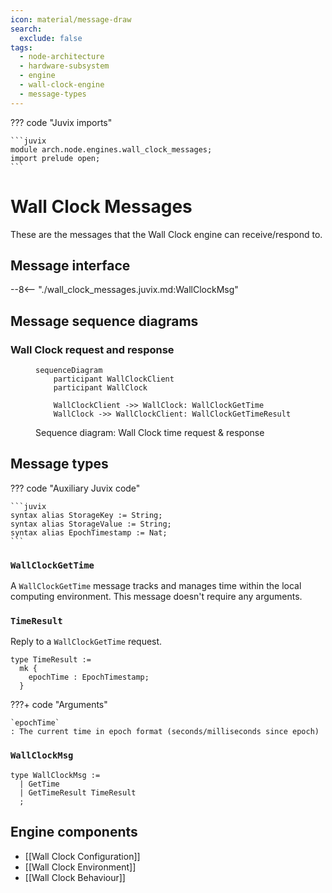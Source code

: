 ```yaml
---
icon: material/message-draw
search:
  exclude: false
tags:
  - node-architecture
  - hardware-subsystem
  - engine
  - wall-clock-engine
  - message-types
---
```


??? code "Juvix imports"

    ```juvix
    module arch.node.engines.wall_clock_messages;
    import prelude open;
    ```

# Wall Clock Messages

These are the messages that the Wall Clock engine can receive/respond to.

## Message interface

--8<-- "./wall_clock_messages.juvix.md:WallClockMsg"


## Message sequence diagrams


### Wall Clock request and response

<!-- --8<-- [start:message-sequence-diagram-gettime] -->
<figure markdown="span">

```mermaid
sequenceDiagram
    participant WallClockClient
    participant WallClock

    WallClockClient ->> WallClock: WallClockGetTime
    WallClock ->> WallClockClient: WallClockGetTimeResult
```

<figcaption markdown="span">
Sequence diagram: Wall Clock time request & response
</figcaption>
</figure>
<!-- --8<-- [end:message-sequence-diagram-gettime] -->

## Message types

??? code "Auxiliary Juvix code"

    ```juvix
    syntax alias StorageKey := String;
    syntax alias StorageValue := String;
    syntax alias EpochTimestamp := Nat;
    ```

### `WallClockGetTime`

A `WallClockGetTime` message tracks and manages time within the
local computing environment. This message doesn't require any
arguments.

### `TimeResult`

Reply to a `WallClockGetTime` request.

<!-- --8<-- [start:TimeResult] -->
```juvix
type TimeResult :=
  mk {
    epochTime : EpochTimestamp;
  }
```
<!-- --8<-- [end:TimeResult] -->

???+ code "Arguments"

    `epochTime`
    : The current time in epoch format (seconds/milliseconds since epoch)

### `WallClockMsg`

<!-- --8<-- [start:WallClockMsg] -->
```juvix
type WallClockMsg :=
  | GetTime
  | GetTimeResult TimeResult
  ;
```
<!-- --8<-- [end:WallClockMsg] -->

## Engine components

- [[Wall Clock Configuration]]
- [[Wall Clock Environment]]
- [[Wall Clock Behaviour]]
